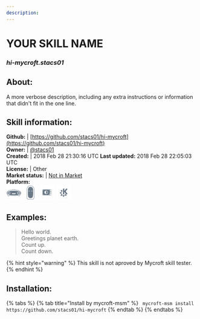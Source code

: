 ```yaml
---    
description:   
---    
```

# YOUR SKILL NAME  
### _hi-mycroft.stacs01_  
## About:  
A more verbose description, including any extra instructions or
information that didn't fit in the one line.

## Skill information:  
**Github:** | [https://github.com/stacs01/hi-mycroft](https://github.com/stacs01/hi-mycroft)  
**Owner:** | [@stacs01](https://github.com/stacs01)  
**Created:** | 2018 Feb 28 21:30:16 UTC  **Last updated:** 2018 Feb 28 22:05:03 UTC  
**License:** | Other  
**Market status:** | [Not in Market](https://market.mycroft.ai/skill/)  
**Platform:**  
 ![](../.gitbook/assets/mark-1-icon.png)  ![](../.gitbook/assets/mark-2-icon.png)  ![](../.gitbook/assets/picroft-icon.png)  ![](../.gitbook/assets/kde.png)   
## Examples:  
> Hello world.  
> Greetings planet earth.  
> Count up.  
> Count down.  
  
{% hint style="warning" %}
This skill is not aproved by Mycroft skill tester.
{% endhint %}
    
## Installation:  
{% tabs %}
{% tab title="Install by mycroft-msm" %}
``` mycroft-msm install https://github.com/stacs01/hi-mycroft```
{% endtab %}
  {% endtabs %}
  